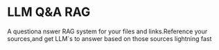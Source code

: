 # LLM Q&A RAG
 A questiona nswer RAG system for your files and links.Reference your sources,and get LLM`s to answer based on those sources  lightning fast
